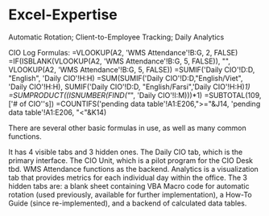 # Excel-Expertise
Automatic Rotation; Client-to-Employee Tracking; Daily Analytics

CIO Log Formulas:
=VLOOKUP(A2, 'WMS Attendance'!B:G, 2, FALSE)
=IF(ISBLANK(VLOOKUP(A2, 'WMS Attendance'!B:G, 5, FALSE)), "", VLOOKUP(A2, 'WMS Attendance'!B:G, 5, FALSE))
=SUMIF('Daily CIO'!D:D, "English", 'Daily CIO'!H:H)
=SUM(SUMIF('Daily CIO'!D:D,"English/Viet", 'Daily CIO'!H:H), SUMIF('Daily CIO'!D:D, "English/Farsi",'Daily CIO'!H:H)*1)
=SUMPRODUCT((ISNUMBER(FIND("*", 'Daily CIO'!I:M)))*1)
=SUBTOTAL(109,['# of CIO''s])
=COUNTIFS('pending data table'!A1:E206,">="&J14, 'pending data table'!A1:E206, "<"&K14)

There are several other basic formulas in use, as well as many common functions.

It has 4 visible tabs and 3 hidden ones. The Daily CIO tab, which is the primary interface. The CIO Unit, which is a pilot program for the CIO Desk tbd. WMS Attendance functions as the backend. Analytics is a visualization tab that provides metrics for each individual day within the office. The 3 hidden tabs are: a blank sheet containing VBA Macro code for automatic rotation (used previously, available for further implementation), a How-To Guide (since re-implemented), and a backend of calculated data tables.
